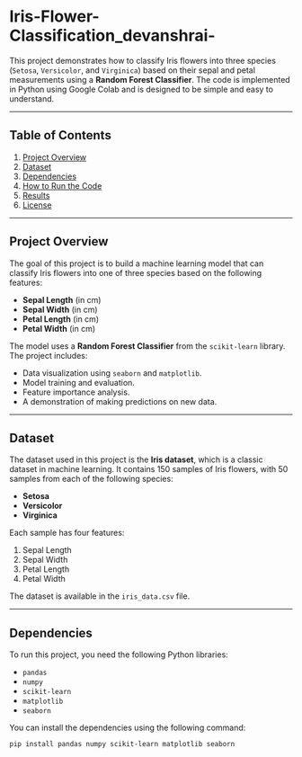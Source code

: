 # Iris-Flower-Classification_devanshrai-

This project demonstrates how to classify Iris flowers into three species (`Setosa`, `Versicolor`, and `Virginica`) based on their sepal and petal measurements using a **Random Forest Classifier**. The code is implemented in Python using Google Colab and is designed to be simple and easy to understand.

---

## **Table of Contents**
1. [Project Overview](#project-overview)
2. [Dataset](#dataset)
3. [Dependencies](#dependencies)
4. [How to Run the Code](#how-to-run-the-code)
5. [Results](#results)
6. [License](#license)

---

## **Project Overview**

The goal of this project is to build a machine learning model that can classify Iris flowers into one of three species based on the following features:
- **Sepal Length** (in cm)
- **Sepal Width** (in cm)
- **Petal Length** (in cm)
- **Petal Width** (in cm)

The model uses a **Random Forest Classifier** from the `scikit-learn` library. The project includes:
- Data visualization using `seaborn` and `matplotlib`.
- Model training and evaluation.
- Feature importance analysis.
- A demonstration of making predictions on new data.

---

## **Dataset**

The dataset used in this project is the **Iris dataset**, which is a classic dataset in machine learning. It contains 150 samples of Iris flowers, with 50 samples from each of the following species:
- **Setosa**
- **Versicolor**
- **Virginica**

Each sample has four features:
1. Sepal Length
2. Sepal Width
3. Petal Length
4. Petal Width

The dataset is available in the `iris_data.csv` file.

---

## **Dependencies**

To run this project, you need the following Python libraries:
- `pandas`
- `numpy`
- `scikit-learn`
- `matplotlib`
- `seaborn`

You can install the dependencies using the following command:

```bash
pip install pandas numpy scikit-learn matplotlib seaborn
